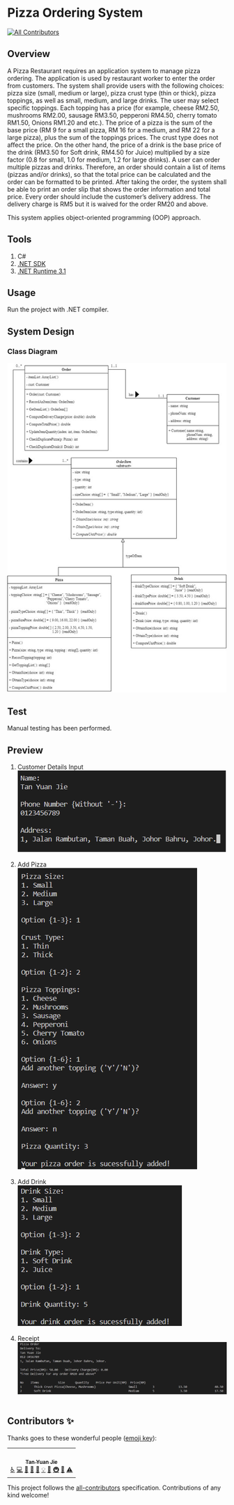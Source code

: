# Pizza Ordering System
<!-- ALL-CONTRIBUTORS-BADGE:START - Do not remove or modify this section -->
[![All Contributors](https://img.shields.io/badge/all_contributors-1-orange.svg?style=flat-square)](#contributors-)
<!-- ALL-CONTRIBUTORS-BADGE:END -->

## Overview
A Pizza Restaurant requires an application system to manage pizza ordering. The application is used by restaurant worker to enter the order from customers. The system shall provide users with the following choices: pizza size (small, medium or large), pizza crust type (thin or thick), pizza toppings, as well as small, medium, and large drinks. The user may select specific toppings.
Each topping has a price (for example, cheese RM2.50, mushrooms RM2.00, sausage RM3.50, pepperoni RM4.50, cherry tomato RM1.50, Onions RM1.20 and etc.). The price of a pizza is the sum of the base price (RM 9 for a small pizza, RM 16 for a medium, and RM 22 for a large pizza), plus the sum of the toppings prices. The crust type does not affect the price. On the other hand, the price of a drink is the base price of the drink (RM3.50 for Soft drink, RM4.50 for Juice) multiplied by a size factor (0.8 for small, 1.0 for medium, 1.2 for large drinks).
A user can order multiple pizzas and drinks. Therefore, an order should contain a list of items (pizzas and/or drinks), so that the total price can be calculated and the order can be formatted to be printed. After taking the order, the system shall be able to print an order slip that shows the order information and total price. Every order should include the customer’s delivery address. The delivery charge is RM5 but it is waived for the order RM20 and above.

This system applies object-oriented programming (OOP) approach.

## Tools
1. C#
2. [.NET SDK](https://dotnet.microsoft.com/en-us/download)
3. [.NET Runtime 3.1](https://dotnet.microsoft.com/en-us/download/dotnet/3.1/runtime?cid=getdotnetcore)

## Usage
Run the project with .NET compiler.

## System Design
### Class Diagram
<img src="previews/ClassDiagram.png"><br>

## Test
Manual testing has been performed.

## Preview
1. Customer Details Input <br> <img src="previews/CustomerDetails.png"><br><br>
2. Add Pizza <br> <img src="previews/AddPizza.png"><br><br>
3. Add Drink <br> <img src="previews/AddDrink.png"><br><br>
4. Receipt <br> <img src="previews/Receipt.png"><br><br>
## Contributors ✨

Thanks goes to these wonderful people ([emoji key](https://allcontributors.org/docs/en/emoji-key)):

<!-- ALL-CONTRIBUTORS-LIST:START - Do not remove or modify this section -->
<!-- prettier-ignore-start -->
<!-- markdownlint-disable -->
<table>
  <tr>
    <td align="center"><a href="https://github.com/yuanjie8629"><img src="https://avatars.githubusercontent.com/u/86699785?v=4?s=100" width="100px;" alt=""/><br /><sub><b>Tan Yuan Jie</b></sub></a><br /><a href="#a11y-yuanjie8629" title="Accessibility">️️️️♿️</a> <a href="https://github.com/yuanjie8629/PizzaOrderingSystem/commits?author=yuanjie8629" title="Code">💻</a> <a href="#data-yuanjie8629" title="Data">🔣</a> <a href="#design-yuanjie8629" title="Design">🎨</a> <a href="https://github.com/yuanjie8629/PizzaOrderingSystem/commits?author=yuanjie8629" title="Documentation">📖</a> <a href="#example-yuanjie8629" title="Examples">💡</a> <a href="#ideas-yuanjie8629" title="Ideas, Planning, & Feedback">🤔</a> <a href="#infra-yuanjie8629" title="Infrastructure (Hosting, Build-Tools, etc)">🚇</a> <a href="#research-yuanjie8629" title="Research">🔬</a> <a href="https://github.com/yuanjie8629/PizzaOrderingSystem/commits?author=yuanjie8629" title="Tests">⚠️</a></td>
  </tr>
</table>

<!-- markdownlint-restore -->
<!-- prettier-ignore-end -->

<!-- ALL-CONTRIBUTORS-LIST:END -->

This project follows the [all-contributors](https://github.com/all-contributors/all-contributors) specification. Contributions of any kind welcome!